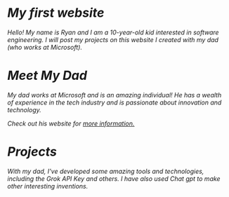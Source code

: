 # *My first website*

*Hello! My name is Ryan and I am a 10-year-old kid interested in software engineering. I will post my projects on this website I created with my dad (who works at Microsoft).*

# *Meet My Dad*

*My dad works at Microsoft and is an amazing individual! He has a wealth of experience in the tech industry and is passionate about innovation and technology.*

*Check out his website for [more information.](https://zhihua-lai.com/)*
 
# *Projects*

*With my dad, I've developed some amazing tools and technologies, including the Grok API Key and others. I have also used Chat gpt to make other interesting inventions.*
